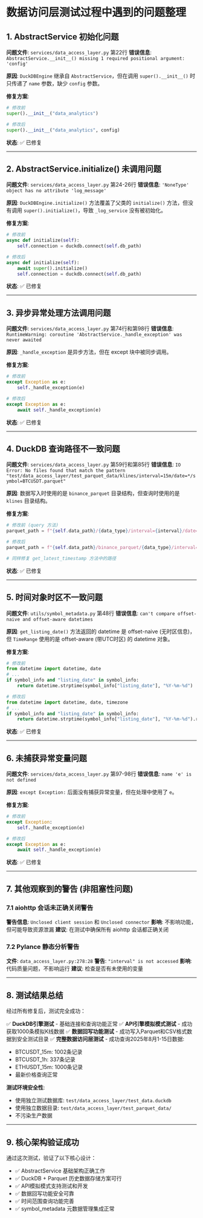# 数据访问层测试过程中遇到的问题整理

## 1. AbstractService 初始化问题

**问题文件**: `services/data_access_layer.py` 第22行
**错误信息**: `AbstractService.__init__() missing 1 required positional argument: 'config'`

**原因**: `DuckDBEngine` 继承自 `AbstractService`，但在调用 `super().__init__()` 时只传递了 `name` 参数，缺少 `config` 参数。

**修复方案**: 
```python
# 修改前
super().__init__("data_analytics")

# 修改后  
super().__init__("data_analytics", config)
```

**状态**: ✅ 已修复

---

## 2. AbstractService.initialize() 未调用问题

**问题文件**: `services/data_access_layer.py` 第24-26行
**错误信息**: `'NoneType' object has no attribute 'log_message'`

**原因**: `DuckDBEngine.initialize()` 方法覆盖了父类的 `initialize()` 方法，但没有调用 `super().initialize()`，导致 `_log_service` 没有被初始化。

**修复方案**:
```python
# 修改前
async def initialize(self):
    self.connection = duckdb.connect(self.db_path)

# 修改后
async def initialize(self):
    await super().initialize()
    self.connection = duckdb.connect(self.db_path)
```

**状态**: ✅ 已修复

---

## 3. 异步异常处理方法调用问题

**问题文件**: `services/data_access_layer.py` 第74行和第98行
**错误信息**: `RuntimeWarning: coroutine 'AbstractService._handle_exception' was never awaited`

**原因**: `_handle_exception` 是异步方法，但在 except 块中被同步调用。

**修复方案**:
```python
# 修改前
except Exception as e:
    self._handle_exception(e)

# 修改后
except Exception as e:
    await self._handle_exception(e)
```

**状态**: ✅ 已修复

---

## 4. DuckDB 查询路径不一致问题

**问题文件**: `services/data_access_layer.py` 第59行和第85行
**错误信息**: `IO Error: No files found that match the pattern "test/data_access_layer/test_parquet_data/klines/interval=15m/date=*/symbol=BTCUSDT.parquet"`

**原因**: 数据写入时使用的是 `binance_parquet` 目录结构，但查询时使用的是 `klines` 目录结构。

**修复方案**:
```python
# 修改前 (query 方法)
parquet_path = f"{self.data_path}/{data_type}/interval={interval}/date=*/symbol={symbol}.parquet"

# 修改后
parquet_path = f"{self.data_path}/binance_parquet/{data_type}/interval={interval}/date=*/symbol={symbol}.parquet"

# 同样修复 get_latest_timestamp 方法中的路径
```

**状态**: ✅ 已修复

---

## 5. 时间对象时区不一致问题

**问题文件**: `utils/symbol_metadata.py` 第48行
**错误信息**: `can't compare offset-naive and offset-aware datetimes`

**原因**: `get_listing_date()` 方法返回的 datetime 是 offset-naive (无时区信息)，但 `TimeRange` 使用的是 offset-aware (带UTC时区) 的 datetime 对象。

**修复方案**:
```python
# 修改前
from datetime import datetime, date
# ...
if symbol_info and "listing_date" in symbol_info:
    return datetime.strptime(symbol_info["listing_date"], "%Y-%m-%d")

# 修改后
from datetime import datetime, date, timezone
# ...
if symbol_info and "listing_date" in symbol_info:
    return datetime.strptime(symbol_info["listing_date"], "%Y-%m-%d").replace(tzinfo=timezone.utc)
```

**状态**: ✅ 已修复

---

## 6. 未捕获异常变量问题

**问题文件**: `services/data_access_layer.py` 第97-98行
**错误信息**: `name 'e' is not defined`

**原因**: `except Exception:` 后面没有捕获异常变量，但在处理中使用了 `e`。

**修复方案**:
```python
# 修改前
except Exception:
    self._handle_exception(e)

# 修改后  
except Exception as e:
    await self._handle_exception(e)
```

**状态**: ✅ 已修复

---

## 7. 其他观察到的警告 (非阻塞性问题)

### 7.1 aiohttp 会话未正确关闭警告
**警告信息**: `Unclosed client session` 和 `Unclosed connector`
**影响**: 不影响功能，但可能导致资源泄漏
**建议**: 在测试中确保所有 aiohttp 会话都正确关闭

### 7.2 Pylance 静态分析警告
**文件**: `data_access_layer.py:278:28`
**警告**: `"interval" is not accessed`
**影响**: 代码质量问题，不影响运行
**建议**: 检查是否有未使用的变量

---

## 8. 测试结果总结

经过所有修复后，测试完全成功：

✅ **DuckDB引擎测试** - 基础连接和查询功能正常
✅ **API引擎模拟模式测试** - 成功获取1000条模拟K线数据
✅ **数据回写功能测试** - 成功写入Parquet和CSV格式数据到安全测试目录
✅ **完整数据访问层测试** - 成功查询2025年8月1-15日数据:
- BTCUSDT_15m: 1002条记录
- BTCUSDT_1h: 337条记录 
- ETHUSDT_15m: 1000条记录
- 最新价格查询正常

**测试环境安全性**: 
- 使用独立测试数据库: `test/data_access_layer/test_data.duckdb`
- 使用独立数据目录: `test/data_access_layer/test_parquet_data/`
- 不污染生产数据

---

## 9. 核心架构验证成功

通过这次测试，验证了以下核心设计：
- ✅ AbstractService 基础架构正确工作
- ✅ DuckDB + Parquet 历史数据存储方案可行
- ✅ API模拟模式支持测试和开发
- ✅ 数据回写功能安全可靠
- ✅ 时间范围查询功能完善
- ✅ symbol_metadata 元数据管理集成正常